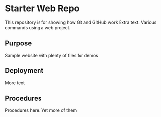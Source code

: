 # Starter Web Repo

This repository is for showing how Git and GitHub work
Extra text. Various commands using a web project.

## Purpose

Sample website with plenty of files for demos

## Deployment

More text

## Procedures

Procedures here. Yet more of them